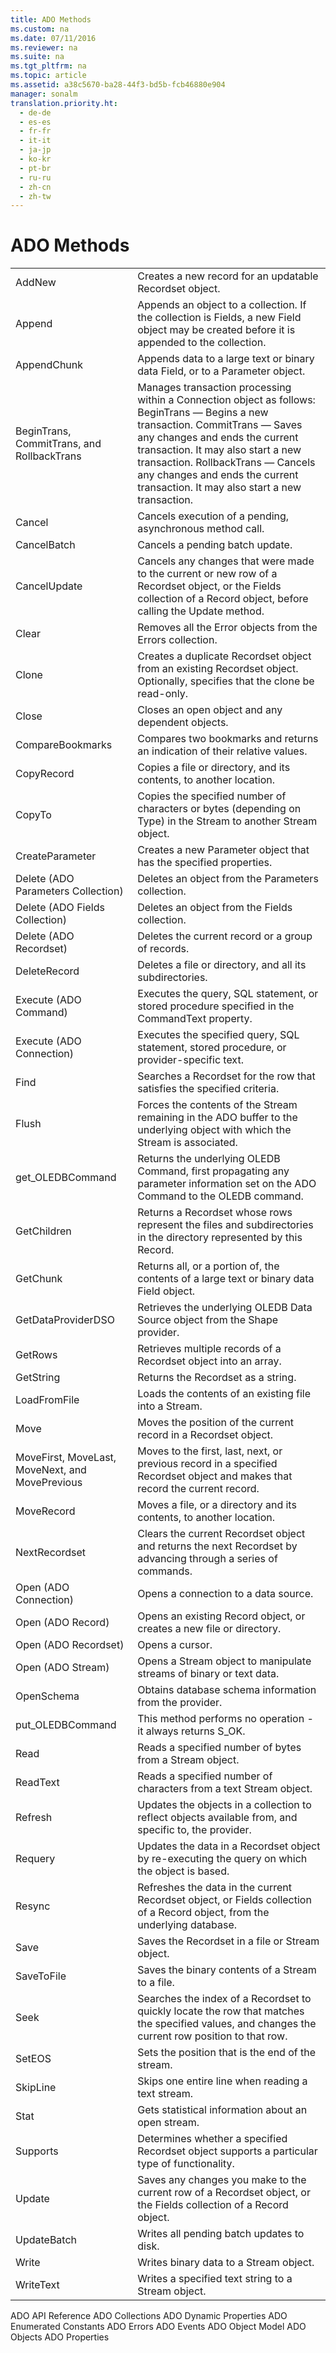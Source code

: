 ```yaml
---
title: ADO Methods
ms.custom: na
ms.date: 07/11/2016
ms.reviewer: na
ms.suite: na
ms.tgt_pltfrm: na
ms.topic: article
ms.assetid: a38c5670-ba28-44f3-bd5b-fcb46880e904
manager: sonalm
translation.priority.ht: 
  - de-de
  - es-es
  - fr-fr
  - it-it
  - ja-jp
  - ko-kr
  - pt-br
  - ru-ru
  - zh-cn
  - zh-tw
---
```

# ADO Methods
<?xml version="1.0" encoding="utf-8"?>
<developerOrientationDocument xmlns="http://ddue.schemas.microsoft.com/authoring/2003/5" xmlns:xlink="http://www.w3.org/1999/xlink" xmlns:xsi="http://www.w3.org/2001/XMLSchema-instance" xsi:schemaLocation="http://ddue.schemas.microsoft.com/authoring/2003/5 http://dduestorage.blob.core.windows.net/ddueschema/developer.xsd">
  <introduction>
    <table xmlns:caps="http://schemas.microsoft.com/build/caps/2013/11">
      <tbody>
        <tr>
          <TD>
            <para>
              <legacyLink xlink:href="a9f54be9-5763-45d0-a6eb-09981b03bc08">AddNew</legacyLink>
            </para>
          </TD>
          <TD>
            <para>Creates a new record for an updatable <legacyBold>Recordset</legacyBold> object.</para>
          </TD>
        </tr>
        <tr>
          <TD>
            <para>
              <legacyLink xlink:href="f8a9bbed-ba9c-4698-945d-317ad22d2e92">Append</legacyLink>
            </para>
          </TD>
          <TD>
            <para>Appends an object to a collection. If the collection is <legacyBold>Fields</legacyBold>, a new <legacyBold>Field</legacyBold> object may be created before it is appended to the collection.</para>
          </TD>
        </tr>
        <tr>
          <TD>
            <para>
              <legacyLink xlink:href="c648b5a8-d4f1-4d16-836e-3957feb03617">AppendChunk</legacyLink>
            </para>
          </TD>
          <TD>
            <para>Appends data to a large text or binary data <legacyBold>Field</legacyBold>, or to a <legacyBold>Parameter</legacyBold> object.</para>
          </TD>
        </tr>
        <tr>
          <TD>
            <para>
              <legacyLink xlink:href="d4683472-4120-4236-8640-fa9ae289e23e">BeginTrans, CommitTrans, and RollbackTrans</legacyLink>
            </para>
          </TD>
          <TD>
            <para>Manages transaction processing within a <legacyBold>Connection</legacyBold> object as follows:</para>
            <para>
              <legacyBold>BeginTrans</legacyBold> — Begins a new transaction.</para>
            <para>
              <legacyBold>CommitTrans</legacyBold> — Saves any changes and ends the current transaction. It may also start a new transaction.</para>
            <para>
              <legacyBold>RollbackTrans</legacyBold> — Cancels any changes and ends the current transaction. It may also start a new transaction.</para>
          </TD>
        </tr>
        <tr>
          <TD>
            <para>
              <legacyLink xlink:href="e0db4e15-6787-41e2-8f13-9e9b524d620a">Cancel</legacyLink>
            </para>
          </TD>
          <TD>
            <para>Cancels execution of a pending, asynchronous method call.</para>
          </TD>
        </tr>
        <tr>
          <TD>
            <para>
              <legacyLink xlink:href="dbdc2574-e44e-4d95-b03d-4a5d9e9adf3c">CancelBatch</legacyLink>
            </para>
          </TD>
          <TD>
            <para>Cancels a pending batch update.</para>
          </TD>
        </tr>
        <tr>
          <TD>
            <para>
              <legacyLink xlink:href="eaa856cc-c786-462e-890c-c896261b1741">CancelUpdate</legacyLink>
            </para>
          </TD>
          <TD>
            <para>Cancels any changes that were made to the current or new row of a <legacyBold>Recordset</legacyBold> object, or the <legacyBold>Fields</legacyBold> collection of a <legacyBold>Record</legacyBold> object, before calling the <legacyBold>Update</legacyBold> method.</para>
          </TD>
        </tr>
        <tr>
          <TD>
            <para>
              <legacyLink xlink:href="0a61ba7a-20b8-426a-91a0-9040e7c5a98a">Clear</legacyLink>
            </para>
          </TD>
          <TD>
            <para>Removes all the <legacyBold>Error</legacyBold> objects from the <legacyBold>Errors</legacyBold> collection.</para>
          </TD>
        </tr>
        <tr>
          <TD>
            <para>
              <legacyLink xlink:href="ad49265f-1c05-4271-9bbf-7c00010ac18c">Clone</legacyLink>
            </para>
          </TD>
          <TD>
            <para>Creates a duplicate <legacyBold>Recordset </legacyBold>object from an existing <legacyBold>Recordset</legacyBold> object. Optionally, specifies that the clone be read-only.</para>
          </TD>
        </tr>
        <tr>
          <TD>
            <para>
              <legacyLink xlink:href="3cdf27d1-a180-4cff-8e42-95dec5fb1b55">Close</legacyLink>
            </para>
          </TD>
          <TD>
            <para>Closes an open object and any dependent objects.</para>
          </TD>
        </tr>
        <tr>
          <TD>
            <para>
              <legacyLink xlink:href="d0b64286-2cc4-4a22-8f1d-9aefeebbcbc6">CompareBookmarks</legacyLink>
            </para>
          </TD>
          <TD>
            <para>Compares two bookmarks and returns an indication of their relative values.</para>
          </TD>
        </tr>
        <tr>
          <TD>
            <para>
              <legacyLink xlink:href="b9bcf272-3c74-479f-95dd-0229a32e98fc">CopyRecord</legacyLink>
            </para>
          </TD>
          <TD>
            <para>Copies a file or directory, and its contents, to another location. </para>
          </TD>
        </tr>
        <tr>
          <TD>
            <para>
              <legacyLink xlink:href="b4aa5714-916b-48b8-8b09-cc2708379602">CopyTo</legacyLink>
            </para>
          </TD>
          <TD>
            <para>Copies the specified number of characters or bytes (depending on <legacyBold>Type</legacyBold>) in the <legacyBold>Stream</legacyBold> to another <legacyBold>Stream</legacyBold> object.</para>
          </TD>
        </tr>
        <tr>
          <TD>
            <para>
              <legacyLink xlink:href="9666fdcc-0544-4ed7-a97b-c415f2a56d7e">CreateParameter</legacyLink>
            </para>
          </TD>
          <TD>
            <para>Creates a new <legacyBold>Parameter</legacyBold> object that has the specified properties.</para>
          </TD>
        </tr>
        <tr>
          <TD>
            <para>
              <legacyLink xlink:href="160c575e-df63-4ade-a2d3-5fd8f72e70cc">Delete (ADO Parameters Collection)</legacyLink>
            </para>
          </TD>
          <TD>
            <para>Deletes an object from the <legacyBold>Parameters</legacyBold> collection.</para>
          </TD>
        </tr>
        <tr>
          <TD>
            <para>
              <legacyLink xlink:href="25bedc25-c51c-4cab-96ce-930b959965d9">Delete (ADO Fields Collection)</legacyLink>
            </para>
          </TD>
          <TD>
            <para>Deletes an object from the <legacyBold>Fields</legacyBold> collection.</para>
          </TD>
        </tr>
        <tr>
          <TD>
            <para>
              <legacyLink xlink:href="1eb9209c-602c-4507-b0c2-6527a599b67d">Delete (ADO Recordset)</legacyLink>
            </para>
          </TD>
          <TD>
            <para>Deletes the current record or a group of records.</para>
          </TD>
        </tr>
        <tr>
          <TD>
            <para>
              <legacyLink xlink:href="2726498c-dbd8-4266-983b-ae7d62c39142">DeleteRecord</legacyLink>
            </para>
          </TD>
          <TD>
            <para>Deletes a file or directory, and all its subdirectories.</para>
          </TD>
        </tr>
        <tr>
          <TD>
            <para>
              <legacyLink xlink:href="f84a5ff3-0528-4ad7-9bea-9a15103378dd">Execute (ADO Command)</legacyLink>
            </para>
          </TD>
          <TD>
            <para>Executes the query, SQL statement, or stored procedure specified in the <legacyBold>CommandText</legacyBold> property.</para>
          </TD>
        </tr>
        <tr>
          <TD>
            <para>
              <legacyLink xlink:href="03c69320-96b2-4d85-8d49-a13b13e31578">Execute (ADO Connection)</legacyLink>
            </para>
          </TD>
          <TD>
            <para>Executes the specified query, SQL statement, stored procedure, or provider-specific text.</para>
          </TD>
        </tr>
        <tr>
          <TD>
            <para>
              <legacyLink xlink:href="55c9810a-d8ca-46c2-a9dc-80e7ee7aa188">Find</legacyLink>
            </para>
          </TD>
          <TD>
            <para>Searches a <legacyBold>Recordset</legacyBold> for the row that satisfies the specified criteria.</para>
          </TD>
        </tr>
        <tr>
          <TD>
            <para>
              <legacyLink xlink:href="938522b4-f836-4c80-8d27-a598a000f0ee">Flush</legacyLink>
            </para>
          </TD>
          <TD>
            <para>Forces the contents of the <legacyBold>Stream</legacyBold> remaining in the ADO buffer to the underlying object with which the <legacyBold>Stream</legacyBold> is associated.</para>
          </TD>
        </tr>
        <tr>
          <TD>
            <para>
              <link xlink:href="23d551f5-3d5b-434b-ade6-fef15f1710e7">get_OLEDBCommand</link>
            </para>
          </TD>
          <TD>
            <para>Returns the underlying OLEDB Command, first propagating any parameter information set on the ADO Command to the OLEDB command.</para>
          </TD>
        </tr>
        <tr>
          <TD>
            <para>
              <legacyLink xlink:href="b3f09bac-4f66-49f6-aa5a-6fbb4fb28338">GetChildren</legacyLink>
            </para>
          </TD>
          <TD>
            <para>Returns a <legacyBold>Recordset</legacyBold> whose rows represent the files and subdirectories in the directory represented by this <legacyBold>Record</legacyBold>.</para>
          </TD>
        </tr>
        <tr>
          <TD>
            <para>
              <legacyLink xlink:href="fc268e22-205b-44a3-9038-ffed51e23e10">GetChunk</legacyLink>
            </para>
          </TD>
          <TD>
            <para>Returns all, or a portion of, the contents of a large text or binary data <legacyBold>Field</legacyBold> object.</para>
          </TD>
        </tr>
        <tr>
          <TD>
            <para>
              <link xlink:href="5a4c6bd5-0c79-4f81-a977-0561392d8d50">GetDataProviderDSO</link>
            </para>
          </TD>
          <TD>
            <para>Retrieves the underlying OLEDB Data Source object from the Shape provider.</para>
          </TD>
        </tr>
        <tr>
          <TD>
            <para>
              <legacyLink xlink:href="14b92860-4171-47d9-a413-dd60dd6a8880">GetRows</legacyLink>
            </para>
          </TD>
          <TD>
            <para>Retrieves multiple records of a <legacyBold>Recordset</legacyBold> object into an array.</para>
          </TD>
        </tr>
        <tr>
          <TD>
            <para>
              <legacyLink xlink:href="92452940-b2a7-456e-94fc-3780c71da33c">GetString</legacyLink>
            </para>
          </TD>
          <TD>
            <para>Returns the <legacyBold>Recordset</legacyBold> as a string.</para>
          </TD>
        </tr>
        <tr>
          <TD>
            <para>
              <legacyLink xlink:href="b18d8d38-7354-4a94-b637-6ac035faa433">LoadFromFile</legacyLink>
            </para>
          </TD>
          <TD>
            <para>Loads the contents of an existing file into a <legacyBold>Stream</legacyBold>.</para>
          </TD>
        </tr>
        <tr>
          <TD>
            <para>
              <legacyLink xlink:href="13fe9381-d00b-4f4a-9162-83c3f21b3837">Move</legacyLink>
            </para>
          </TD>
          <TD>
            <para>Moves the position of the current record in a <legacyBold>Recordset</legacyBold> object.</para>
          </TD>
        </tr>
        <tr>
          <TD>
            <para>
              <legacyLink xlink:href="a61a01a7-5b33-4150-9126-21dfa63654cb">MoveFirst, MoveLast, MoveNext, and MovePrevious</legacyLink>
            </para>
          </TD>
          <TD>
            <para>Moves to the first, last, next, or previous record in a specified <legacyBold>Recordset</legacyBold> object and makes that record the current record.</para>
          </TD>
        </tr>
        <tr>
          <TD>
            <para>
              <legacyLink xlink:href="6d2807b0-b861-4583-bcaf-fb0b82e0f2d0">MoveRecord</legacyLink>
            </para>
          </TD>
          <TD>
            <para>Moves a file, or a directory and its contents, to another location. </para>
          </TD>
        </tr>
        <tr>
          <TD>
            <para>
              <legacyLink xlink:href="ab1fa449-a695-4987-b1ee-bc68f89418dd">NextRecordset</legacyLink>
            </para>
          </TD>
          <TD>
            <para>Clears the current <legacyBold>Recordset</legacyBold> object and returns the next <legacyBold>Recordset</legacyBold> by advancing through a series of commands.</para>
          </TD>
        </tr>
        <tr>
          <TD>
            <para>
              <legacyLink xlink:href="663defab-5545-4973-9036-24d5882c9737">Open (ADO Connection)</legacyLink>
            </para>
          </TD>
          <TD>
            <para>Opens a connection to a data source.</para>
          </TD>
        </tr>
        <tr>
          <TD>
            <para>
              <legacyLink xlink:href="ab79a623-88a9-40b6-a017-a658bf19b778">Open (ADO Record)</legacyLink>
            </para>
          </TD>
          <TD>
            <para>Opens an existing <legacyBold>Record</legacyBold> object, or creates a new file or directory.</para>
          </TD>
        </tr>
        <tr>
          <TD>
            <para>
              <legacyLink xlink:href="3236749c-4b71-4235-89e2-ccdfaaa9319d">Open (ADO Recordset)</legacyLink>
            </para>
          </TD>
          <TD>
            <para>Opens a cursor.</para>
          </TD>
        </tr>
        <tr>
          <TD>
            <para>
              <legacyLink xlink:href="d26f48fb-904e-4932-a245-3b4332ca1600">Open (ADO Stream)</legacyLink>
            </para>
          </TD>
          <TD>
            <para>Opens a <legacyBold>Stream</legacyBold> object to manipulate streams of binary or text data.</para>
          </TD>
        </tr>
        <tr>
          <TD>
            <para>
              <legacyLink xlink:href="850cf3ce-f18f-4e7c-8597-96c1dc504866">OpenSchema</legacyLink>
            </para>
          </TD>
          <TD>
            <para>Obtains database schema information from the provider.</para>
          </TD>
        </tr>
        <tr>
          <TD>
            <para>
              <link xlink:href="ca6a5804-bf5c-4afc-99db-22904bc0b33d">put_OLEDBCommand</link>
            </para>
          </TD>
          <TD>
            <para>This method performs no operation - it always returns S_OK.</para>
          </TD>
        </tr>
        <tr>
          <TD>
            <para>
              <legacyLink xlink:href="838502de-80f1-4eeb-8838-dd3d9403e567">Read</legacyLink>
            </para>
          </TD>
          <TD>
            <para>Reads a specified number of bytes from a <legacyBold>Stream</legacyBold> object.</para>
          </TD>
        </tr>
        <tr>
          <TD>
            <para>
              <legacyLink xlink:href="be5a409e-cf87-4859-9ea5-713401755a77">ReadText</legacyLink>
            </para>
          </TD>
          <TD>
            <para>Reads a specified number of characters from a text <legacyBold>Stream</legacyBold> object.</para>
          </TD>
        </tr>
        <tr>
          <TD>
            <para>
              <legacyLink xlink:href="089b7ca7-684f-4259-8032-5bd1ecc54426">Refresh</legacyLink>
            </para>
          </TD>
          <TD>
            <para>Updates the objects in a collection to reflect objects available from, and specific to, the provider.</para>
          </TD>
        </tr>
        <tr>
          <TD>
            <para>
              <legacyLink xlink:href="d81ab76f-1aa8-4ccf-92ec-b65254dc3ea1">Requery</legacyLink>
            </para>
          </TD>
          <TD>
            <para>Updates the data in a <legacyBold>Recordset</legacyBold> object by re-executing the query on which the object is based.</para>
          </TD>
        </tr>
        <tr>
          <TD>
            <para>
              <legacyLink xlink:href="73b355d4-a4c0-434b-bfc4-039b1c76b32e">Resync</legacyLink>
            </para>
          </TD>
          <TD>
            <para>Refreshes the data in the current <legacyBold>Recordset</legacyBold> object, or <legacyBold>Fields</legacyBold> collection of a <legacyBold>Record</legacyBold> object, from the underlying database.</para>
          </TD>
        </tr>
        <tr>
          <TD>
            <para>
              <legacyLink xlink:href="ed3d9678-5c28-4e61-8bb3-7dfb66d99cf5">Save</legacyLink>
            </para>
          </TD>
          <TD>
            <para>Saves the <legacyBold>Recordset</legacyBold> in a file or <legacyBold>Stream</legacyBold> object.</para>
          </TD>
        </tr>
        <tr>
          <TD>
            <para>
              <legacyLink xlink:href="8a8594f2-422b-4d2e-94f8-7fe337445900">SaveToFile</legacyLink>
            </para>
          </TD>
          <TD>
            <para>Saves the binary contents of a <legacyBold>Stream</legacyBold> to a file.</para>
          </TD>
        </tr>
        <tr>
          <TD>
            <para>
              <legacyLink xlink:href="129293d2-19d3-4940-bf64-483ee72fb4a1">Seek</legacyLink>
            </para>
          </TD>
          <TD>
            <para>Searches the index of a <legacyBold>Recordset</legacyBold> to quickly locate the row that matches the specified values, and changes the current row position to that row.</para>
          </TD>
        </tr>
        <tr>
          <TD>
            <para>
              <legacyLink xlink:href="707c18ca-6a56-4970-bbd6-ae1fb86a0b8a">SetEOS</legacyLink>
            </para>
          </TD>
          <TD>
            <para>Sets the position that is the end of the stream.</para>
          </TD>
        </tr>
        <tr>
          <TD>
            <para>
              <legacyLink xlink:href="0abc00fe-ee09-4c8e-b1f2-48ee9c5f3329">SkipLine</legacyLink>
            </para>
          </TD>
          <TD>
            <para>Skips one entire line when reading a text stream.</para>
          </TD>
        </tr>
        <tr>
          <TD>
            <para>
              <legacyLink xlink:href="99a2b2d4-e6b1-4205-b011-72d024ea7240">Stat</legacyLink>
            </para>
          </TD>
          <TD>
            <para>Gets statistical information about an open stream.</para>
          </TD>
        </tr>
        <tr>
          <TD>
            <para>
              <legacyLink xlink:href="298fc41c-0b55-42fc-b373-c5133b4da6a5">Supports</legacyLink>
            </para>
          </TD>
          <TD>
            <para>Determines whether a specified <legacyBold>Recordset</legacyBold> object supports a particular type of functionality.</para>
          </TD>
        </tr>
        <tr>
          <TD>
            <para>
              <legacyLink xlink:href="6b2a9c31-1a7e-40db-8a53-30720d0f6cc1">Update</legacyLink>
            </para>
          </TD>
          <TD>
            <para>Saves any changes you make to the current row of a <legacyBold>Recordset</legacyBold> object, or the <legacyBold>Fields</legacyBold> collection of a <legacyBold>Record</legacyBold> object.</para>
          </TD>
        </tr>
        <tr>
          <TD>
            <para>
              <legacyLink xlink:href="23f9314c-b027-4a51-aeae-50caa2977740">UpdateBatch</legacyLink>
            </para>
          </TD>
          <TD>
            <para>Writes all pending batch updates to disk.</para>
          </TD>
        </tr>
        <tr>
          <TD>
            <para>
              <legacyLink xlink:href="02982e6a-ac5f-4af2-b82e-ce12534b84b2">Write</legacyLink>
            </para>
          </TD>
          <TD>
            <para>Writes binary data to a <legacyBold>Stream</legacyBold> object.</para>
          </TD>
        </tr>
        <tr>
          <TD>
            <para>
              <legacyLink xlink:href="7a669048-13f4-4574-a2b1-985e089729d5">WriteText</legacyLink>
            </para>
          </TD>
          <TD>
            <para>Writes a specified text string to a <legacyBold>Stream</legacyBold> object.</para>
          </TD>
        </tr>
      </tbody>
    </table>
  </introduction>
  <relatedTopics>
<link xlink:href="bfd96a4b-c913-45aa-9e4c-ec86ac364f3a">ADO API Reference</link>
<link xlink:href="b5e1d26d-b41d-4e35-8c7c-972426473dfb">ADO Collections</link>
<link xlink:href="d7b06d72-f792-4328-93a2-5006b9e2c581">ADO Dynamic Properties</link>
<link xlink:href="c97ed131-1a93-463c-9e61-22f029b0c474">ADO Enumerated Constants</link>
<link xlink:href="0ce201c3-6657-4c87-ae81-0d7dc5b5a431">ADO Errors</link>
<link xlink:href="0ded5ad9-8f83-4224-95af-38512783b972">ADO Events</link>
<link xlink:href="4aca9838-1ec6-4084-bd63-dc2d17d8ab7d">ADO Object Model</link>
<link xlink:href="d0b7e254-c89f-4406-b846-a060ef038c30">ADO Objects</link>
<link xlink:href="0ac0d1a7-6c7a-4f4c-b115-428935e0f98b">ADO Properties</link>
</relatedTopics>
</developerOrientationDocument>